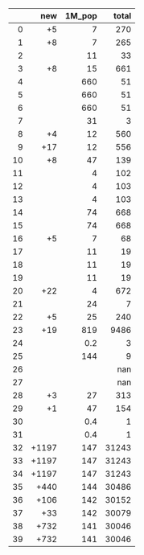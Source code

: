 |    |   new |   1M_pop |   total |
|---:|------:|---------:|--------:|
|  0 |    +5 |      7   |     270 |
|  1 |    +8 |      7   |     265 |
|  2 |       |     11   |      33 |
|  3 |    +8 |     15   |     661 |
|  4 |       |    660   |      51 |
|  5 |       |    660   |      51 |
|  6 |       |    660   |      51 |
|  7 |       |     31   |       3 |
|  8 |    +4 |     12   |     560 |
|  9 |   +17 |     12   |     556 |
| 10 |    +8 |     47   |     139 |
| 11 |       |      4   |     102 |
| 12 |       |      4   |     103 |
| 13 |       |      4   |     103 |
| 14 |       |     74   |     668 |
| 15 |       |     74   |     668 |
| 16 |    +5 |      7   |      68 |
| 17 |       |     11   |      19 |
| 18 |       |     11   |      19 |
| 19 |       |     11   |      19 |
| 20 |   +22 |      4   |     672 |
| 21 |       |     24   |       7 |
| 22 |    +5 |     25   |     240 |
| 23 |   +19 |    819   |    9486 |
| 24 |       |      0.2 |       3 |
| 25 |       |    144   |       9 |
| 26 |       |          |     nan |
| 27 |       |          |     nan |
| 28 |    +3 |     27   |     313 |
| 29 |    +1 |     47   |     154 |
| 30 |       |      0.4 |       1 |
| 31 |       |      0.4 |       1 |
| 32 | +1197 |    147   |   31243 |
| 33 | +1197 |    147   |   31243 |
| 34 | +1197 |    147   |   31243 |
| 35 |  +440 |    144   |   30486 |
| 36 |  +106 |    142   |   30152 |
| 37 |   +33 |    142   |   30079 |
| 38 |  +732 |    141   |   30046 |
| 39 |  +732 |    141   |   30046 |